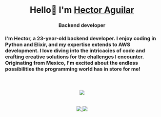 <h1 align="center">Hello👋 I'm <a href="https://github.com/hhectormanuel" target="blank">Hector Aguilar</a></h1>
<h3 align="center">Backend developer</h3>

<h3>I'm Hector, a 23-year-old backend developer. I enjoy coding in Python and Elixir, and my expertise extends to AWS development. I love diving into the intricacies of code and crafting creative solutions for the challenges I encounter. Originating from Mexico, I'm excited about the endless possibilities the programming world has in store for me!<h3>

<br/>

<p align="center">
  <img src="https://skillicons.dev/icons?i=python,elixir,aws,linux,mongodb,django,git,postgresql,github&perline=9" />
</p>

<br/>

<div align="center">
  <a href="https://www.instagram.com/h.e.ctor/" target="_blank">
    <img src="https://img.shields.io/badge/Instagram-E4405F?style=for-the-badge&logo=instagram&logoColor=white"/>
  </a>
  <a href="https://www.linkedin.com/in/hector-manuel-aguilar-covarrubias/" target="_blank">
    <img src="https://img.shields.io/badge/LinkedIn-0077B5?style=for-the-badge&logo=linkedin&logoColor=white"/>
  </a>
</div>
